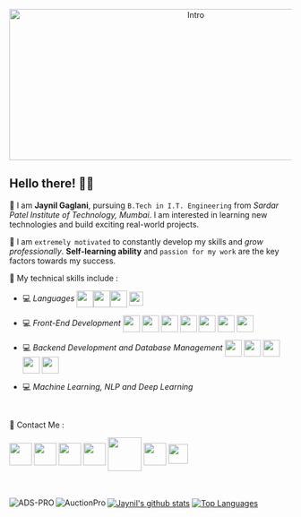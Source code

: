
<p align="center"><img width="650" height="270" src="https://media.giphy.com/media/dzI7bXMESc0PffpPZE/giphy.gif" alt="Intro" /></p>

## Hello there! 👋🏻

📌 I am **Jaynil Gaglani**, pursuing `B.Tech in I.T. Engineering` from *Sardar Patel Institute of Technology, Mumbai*. I am interested in learning new technologies and build exciting real-world projects.

📌 I am `extremely motivated` to constantly develop my skills and *grow professionally*. **Self-learning ability** and `passion for my work` are the key factors towards my success.


📌 My technical skills include :

 <!-- - 💻 *Languages* (**`C, Java, Python, R`**)-->
 - 💻 *Languages*  <img align="center" height="30" src="https://img.icons8.com/color/48/000000/c-programming.png"/><img align="center" height="30" src="https://img.icons8.com/color/144/000000/java-coffee-cup-logo.png"/><img align="center" height="30" src="https://img.icons8.com/color/144/000000/python.png"/> <img align="center" height="25" src="https://www.r-project.org/Rlogo.png" />

 - 💻 *Front-End Development* <img align="center" height="30" src="https://img.icons8.com/color/144/000000/html-5.png"/> <img align="center" height="30" src="https://img.icons8.com/color/144/000000/css3.png"/> <img align="center" height="30" src="https://img.icons8.com/color/144/000000/bootstrap.png"/> <img align="center" height="30" src="https://img.icons8.com/color/144/000000/javascript.png"/> <img align="center" height="30" src="https://img.icons8.com/color/144/000000/typescript.png"/> <img align="center" height="30" src="https://img.icons8.com/ultraviolet/480/000000/react.png"/> <img align="center" height="30" src="https://img.icons8.com/color/144/000000/angularjs.png"/> 

 - 💻 *Backend Development and Database Management*  <img align="center" height="30" src="https://img.icons8.com/color/144/000000/nodejs.png"/> <img align="center" height="30" src="https://img.icons8.com/color/144/000000/firebase.png"/> <img align="center" height="30" src="https://img.icons8.com/ios-filled/100/000000/mysql-logo.png"/> <img align="center" height="30" src="https://img.icons8.com/color/144/000000/postgreesql.png"/> <img align="center" height="30" src="https://micronaut.io/images/micronaut_mini_copy_tm.svg"/>

 - 💻 *Machine Learning, NLP and Deep Learning*
<br/>

📌 Contact Me :
<!--https://img.shields.io/badge/leetcode-%2300e600.svg?&style=for-the-badge&logo=leetcode&logoColor=black"-->

[<img align="center" height="40" src="https://img.icons8.com/color/144/000000/linkedin.png"/>](https://www.linkedin.com/in/jaynilgaglani/)
[<img align="center" height="40" src="https://img.icons8.com/fluent/144/000000/twitter.png"/>](https://twitter.com/JAYNIL1611)
[<img align="center" height="40" src="https://img.icons8.com/fluent/144/000000/instagram-new.png"/>](https://www.instagram.com/jaynil_gaglani/)
[<img align="center" height="40" src="https://img.icons8.com/fluent/144/000000/facebook-new.png"/>](https://www.facebook.com/people/Jaynil-Gaglani/100009191846557)
[<img align="center" height="60" src="https://img.icons8.com/ios-filled/150/000000/quora.png"/>](https://www.quora.com/profile/Jaynil-Gaglani)
[<img align="center" height="40" src="https://img.icons8.com/ios-filled/150/000000/medium-monogram.png"/>](https://medium.com/@g.jaynil2401)
[<img align="center" height="35" src="https://bit.ly/jaynil-leetcode"/>](https://leetcode.com/jaynil1611/)
<br/><br/><br/>


<a href="https://github-readme-stats.vercel.app/api?username=Jaynil1611&show_icons=true&theme=tokyonight"><img align="center" src="https://github-readme-stats.vercel.app/api?username=Jaynil1611&show_icons=true&count_private=true&include_all_commits=true&line_height=20&theme=tokyonight" alt="Jaynil's github stats" /></a>
<a href="https://github.com/Jaynil1611?tab=repositories"><img align="center" src="https://github-readme-stats.vercel.app/api/top-langs/?username=Jaynil1611&theme=tokyonight&layout=compact" alt="Top Languages"/></a>
<a href="https://github.com/Jaynil1611/ADS-PRO"><img align="left" src="https://github-readme-stats.vercel.app/api/pin/?username=Jaynil1611&repo=ADS-PRO&theme=tokyonight" alt="ADS-PRO"/></a>
<a href="https://github.com/Jaynil1611/AuctionPro"><img align="left" src="https://github-readme-stats.vercel.app/api/pin/?username=Jaynil1611&repo=AuctionPro&theme=tokyonight" alt="AuctionPro"/></a>
